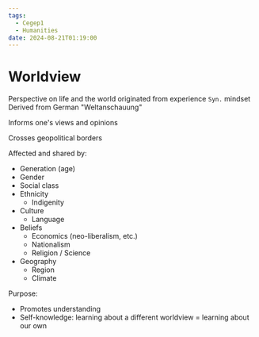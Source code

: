 ```yaml
---
tags:
  - Cegep1
  - Humanities
date: 2024-08-21T01:19:00
---
```


# Worldview

Perspective on life and the world originated from experience
`Syn.` mindset
Derived from German "Weltanschauung"

Informs one's views and opinions

Crosses geopolitical borders

Affected and shared by:

- Generation (age)
- Gender
- Social class
- Ethnicity
	- Indigenity
- Culture
	- Language
- Beliefs
	- Economics (neo-liberalism, etc.)
	- Nationalism
	- Religion / Science
- Geography
	- Region
	- Climate

Purpose:

- Promotes understanding
- Self-knowledge: learning about a different worldview = learning about our own